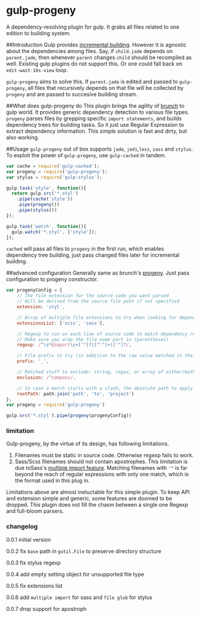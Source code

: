 gulp-progeny
===============
A dependency-resolving plugin for gulp.
It grabs all files related to one edition to building system.

##Introduction
Gulp provides [incremental building](https://github.com/wearefractal/gulp-cached).
However it is agnostic about the dependencies among files.
Say, if `child.jade` depends on `parent.jade`, then whenever `parent` changes `child` should be recompiled as well.
Existing gulp plugins do not support this. Or one could fall back on `edit-wait-10s-view` loop.

`gulp-progeny` aims to solve this. If `parent.jade` is edited and passed to `gulp-progeny`, all files that recursively depends on that file will be collected by `progeny` and are passed to succesive building stream.

##What does gulp-progeny do
This plugin brings the agility of [brunch](https://github.com/brunch/brunch) to gulp world.
It provides generic dependency detection to various file types.
`progeny` parses files by grepping specific `import statements`, and builds dependency trees for building tasks.
So it just use Regular Expression to extract dependency information. This simple solution is fast and dirty, but also working.

##Usage
`gulp-progeny` out of box supports `jade`, `jedi`,`less`, `sass` and `stylus`.
To exploit the power of `gulp-progeny`, use `gulp-cached` in tandem.

```javascript
var cache = require('gulp-cached');
var progeny = require('gulp-progeny');
var stylus = require('gulp-stylus');

gulp.task('style', function(){
  return gulp.src('*.styl')
    .pipe(cache('style'))
    .pipe(progeny())
    .pipe(stylus())
});

gulp.task('watch', function(){
  gulp.watch('*.styl', ['style']);
});
```

`cached` will pass all files to `progeny` in the first run, which enables dependency tree building,
just pass changed files later for incremental building.

##advanced configuration
Generally same as brunch's [progeny](https://github.com/es128/progeny).
Just pass configuration to progeny constructor.

```javascript
var progenyConfig = {
    // The file extension for the source code you want parsed
    // Will be derived from the source file path if not specified
    extension: 'styl',

    // Array of multiple file extensions to try when looking for dependencies
    extensionsList: ['scss', 'sass'],

    // Regexp to run on each line of source code to match dependency references
    // Make sure you wrap the file name part in (parentheses)
    regexp: /^\s*@import\s+['"]?([^'"]+)['"]?/,

    // File prefix to try (in addition to the raw value matched in the regexp)
    prefix: '_',

    // Matched stuff to exclude: string, regex, or array of either/both
    exclusion: /^compass/,

    // In case a match starts with a slash, the absolute path to apply
    rootPath: path.join('path', 'to', 'project')
};
var progeny = require('gulp-progeny')

gulp.src('*.styl').pipe(progeny(progenyConfig))
```

### limitation
Gulp-progeny, by the virtue of its design, has following limitations.
1. Filenames must be static in source code. Otherwise regexp fails to work.
2. Sass/Scss filenames should not contain apostrophes. This limitation is due toSass's [multiple import feature](http://sass-lang.com/documentation/file.SASS_REFERENCE.html#import). Matching filenames with `'"` is far beyond the reach of regular expressions with only one match, which is the format used in this plug in.

Limitations above are almost ineluctable for this simple plugin. To keep API and extension simple and generic, some features are doomed to be dropped. This plugin does not fill the chasm between a single one Regexp and full-bloom parsers.

### changelog
0.0.1 initial version

0.0.2 fix `base` path in `gutil.File` to preserve directory structure

0.0.3 fix stylus regexp

0.0.4 add empty setting object for unsupported file type

0.0.5 fix extensions list

0.0.6 add `multiple import` for sass and `file glob` for stylus

0.0.7 drop support for apostroph
